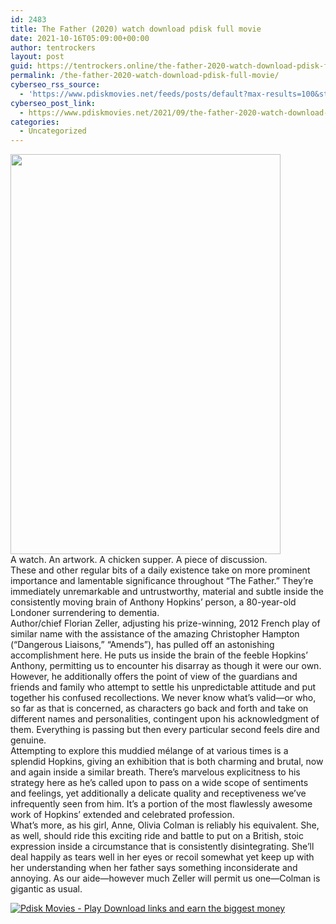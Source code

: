 ```yaml
---
id: 2483
title: The Father (2020) watch download pdisk full movie
date: 2021-10-16T05:09:00+00:00
author: tentrockers
layout: post
guid: https://tentrockers.online/the-father-2020-watch-download-pdisk-full-movie/
permalink: /the-father-2020-watch-download-pdisk-full-movie/
cyberseo_rss_source:
  - 'https://www.pdiskmovies.net/feeds/posts/default?max-results=100&start-index=301'
cyberseo_post_link:
  - https://www.pdiskmovies.net/2021/09/the-father-2020-watch-download-pdisk.html
categories:
  - Uncategorized
---
```

<div class="separator">
  <a href="https://1.bp.blogspot.com/-GoxRYj7G0Zg/YUwh0petQ1I/AAAAAAAAbVY/oaiDGhoFLTsRpj9Ztbc72B9pFSWhcQzJQCLcBGAsYHQ/s755/The%2BFather%2B%25282020%2529%2Bwatch%2Bdownload%2Bpdisk%2Bfull%2Bmovie.jpg" imageanchor="1"><img loading="lazy" border="0" data-original-height="755" data-original-width="510" height="640" src="https://1.bp.blogspot.com/-GoxRYj7G0Zg/YUwh0petQ1I/AAAAAAAAbVY/oaiDGhoFLTsRpj9Ztbc72B9pFSWhcQzJQCLcBGAsYHQ/w432-h640/The%2BFather%2B%25282020%2529%2Bwatch%2Bdownload%2Bpdisk%2Bfull%2Bmovie.jpg" width="432" /></a>
</div>



<div>
  <div>
    <span>A watch. An artwork. A chicken supper. A piece of discussion.&nbsp;</span>
  </div>
  
  <div>
    <span>These and other regular bits of a daily existence take on more prominent importance and lamentable significance throughout &#8220;The Father.&#8221; They&#8217;re immediately unremarkable and untrustworthy, material and subtle inside the consistently moving brain of Anthony Hopkins&#8217; person, a 80-year-old Londoner surrendering to dementia.&nbsp;</span>
  </div>
  
  <div>
    <span>Author/chief Florian Zeller, adjusting his prize-winning, 2012 French play of similar name with the assistance of the amazing Christopher Hampton (&#8220;Dangerous Liaisons,&#8221; &#8220;Amends&#8221;), has pulled off an astonishing accomplishment here. He puts us inside the brain of the feeble Hopkins&#8217; Anthony, permitting us to encounter his disarray as though it were our own. However, he additionally offers the point of view of the guardians and friends and family who attempt to settle his unpredictable attitude and put together his confused recollections. We never know what&#8217;s valid—or who, so far as that is concerned, as characters go back and forth and take on different names and personalities, contingent upon his acknowledgment of them. Everything is passing but then every particular second feels dire and genuine.&nbsp;</span>
  </div>
  
  <div>
    <span>Attempting to explore this muddied mélange of at various times is a splendid Hopkins, giving an exhibition that is both charming and brutal, now and again inside a similar breath. There&#8217;s marvelous explicitness to his strategy here as he&#8217;s called upon to pass on a wide scope of sentiments and feelings, yet additionally a delicate quality and receptiveness we&#8217;ve infrequently seen from him. It&#8217;s a portion of the most flawlessly awesome work of Hopkins&#8217; extended and celebrated profession.&nbsp;</span>
  </div>
  
  <div>
    <span>What&#8217;s more, as his girl, Anne, Olivia Colman is reliably his equivalent. She, as well, should ride this exciting ride and battle to put on a British, stoic expression inside a circumstance that is consistently disintegrating. She&#8217;ll deal happily as tears well in her eyes or recoil somewhat yet keep up with her understanding when her father says something inconsiderate and annoying. As our aide—however much Zeller will permit us one—Colman is gigantic as usual.</span>
  </div>
</div>

[![](https://1.bp.blogspot.com/-a93bp85aB6g/YUXjACCiX3I/AAAAAAAAbQE/GHmPI7h0af0tqn6tYzd0cdrDv9Hu9LUSACLcBGAsYHQ/s16000/Play_it_New-removebg-preview.png "Pdisk Movies - Play Download links and earn the biggest money")](https://pdisklink.com/1/bnYybGw1MDA0dnFr?dn=1)